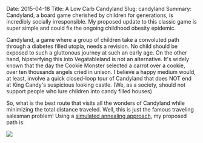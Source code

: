 Date: 2015-04-18
Title: A Low Carb Candyland
Slug: candyland
Summary: Candyland, a board game cherished by children for generations, is incredibly socially irresponsible. My proposed update to this classic game is super simple and could fix the ongoing childhood obesity epidemic.
 
Candyland, a game where a group of children take a convoluted path through a diabetes filled utopia, needs a revision.
No child should be exposed to such a gluttonous journey at such an early age.
On the other hand, hipsterfying this into Vegatableland is not an alternative.  It's widely known that the day the Cookie Monster
selected a carrot over a cookie, over ten thousands angels cried in unison.  I believe a happy medium would, at least,
involve a quick closed-loop tour of Candyland that does NOT end at King Candy's suspicious looking castle.
(We, as a society, should not support people who lure children into candy filled houses)

So, what is the best route that visits all the wonders of Candyland while minimizing the total distance traveled. Well,
this is just the famous traveling salesman problem! Using a <a href='https://github.com/chrisvmiller/analytics/blob/master/candyland_route/find_best_path.py'> simulated annealing approach</a>, my proposed path is:

<img src="/assets/2015/candyland/candyland.png" style='margin-top:10px;display:block;margin:auto;'>
